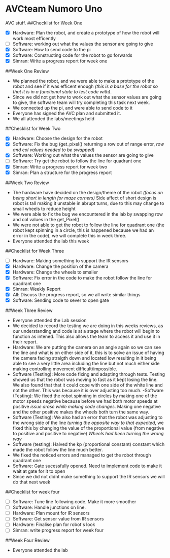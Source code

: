 # AVCteam Numoro Uno
AVC stuff. 
##Checklist for Week One
- [x] Hardware: Plan the robot, and create a prototype of how the robot will work most efficently
- [ ] Software: working out what the values the sensor are going to give
- [x] Software: How to send code to the pi
- [x] Software: Constructing code for the robot to go forwards
- [x] Simran: Write a progress report for week one

##Week One Review
- We planned the robot, and we were able to make a prototype of the robot and see if it was efficent enough *(this is a base for the robot so that it is in a functional state to test code with)*.
- Since we did not get how to work out what the sensor values are going to give, the software team will try completing this      task next week.
- We connected up the pi, and were able to send code to it
- Everyone has signed the AVC plan and submitted it.
- We all attended the labs/meetings held

##Checklist for Week Two
- [x] Hardware: Choose the design for the robot
- [x] Software: Fix the bug (get_pixel() returning a row out of range error, *row and col values needed to be swapped*)
- [x] Software: Working out what the values the sensor are going to give
- [ ] Software: Try get the robot to follow the line for quadrant one
- [x] Simran: Write a progress report for week two
- [x] Simran: Plan a structure for the progress report

##Week Two Review
- The hardware have decided on the design/theme of the robot *(focus on being short in length for maze corners)*
    Side affect of short design is robot is tall making it unstable in abrupt turns, due to this may change to small wheels to reduce height
- We were able to fix the bug we encountered in the lab by swapping row and col values in the get_Pixel()
- We were not able to get the robot to follow the line for quadrant one (the robot kept spinning in a circle, this is happened   because we had an error in the code), we will complete this in week three.
- Everyone attended the lab this week

##Checklist for Week Three
- [ ] Hardware: Making something to support the IR sensors 
- [x] Hardware: Change the position of the camera
- [x] Hardware: Change the wheels to smaller 
- [x] Software: Fix error in the code to make the robot follow the line for quadrant one
- [x] Simran: Weekly Report
- [x] All: Discuss the progress report, so we all write similar things
- [x] Software: Sending code to sever to open gate

##Week Three Review
- Everyone attended the Lab session
- We decided to record the testing we are doing in this weeks reviews, as our understanding and code is at a stage where the robot will begin to function as intened. This also allows the team to access it and use it in their report.
- Hardware: We are putting the camera on an angle again so we can see the line and what is on either side of it, this is to solve an issue of having the camera facing straigth down and located low resulting in it being able to see a very little area including the line but not much either side making controlling movement difficult/impossible.
- Software (Testing): More code fixing and adapting through tests. Testing showed us that the robot was moving to fast as it kept losing the line. We also found that that it could cope with one side of the white line and not the other. This was because it is over adjusting too much.
-Software (Testing): We fixed the robot spinning in circles by making one of the motor speeds negative because before we had both motor speeds at positive *issue arose while making code changes*. Making one negative and the other positive makes the wheels both turn the same way.
- Software (Testing): We also had an error that the robot was adjusting to the wrong side of the line *turning the opposite way to that expected*, we fixed this by changing the value of the proportional value (from negative to positive and positive to negative) *Wheels had been turning the wrong way*
- Software (testing): Halved the kp (proportional constant) constant which made the robot follow the line much better.
- We fixed the noticed errors and managed to get the robot through quadrant one
- Software: Gate sucessfully opened. Need to implement code to make it wait at gate for it to open
- Since we did not didnt make something to support the IR sensors we will do that next week

##Checklist for week four
- [ ] Software: Tune line following code. Make it more smoother
- [ ] Software: Handle junctions on line.
- [ ] Hardware: Plan mount for IR sensors
- [ ] Software: Get sensor value from IR sensors
- [ ] Hardware: Finalise plan for robot's look
- [ ] Simran: write progress report for week four

##Week Four Review
- Everyone attended the lab
